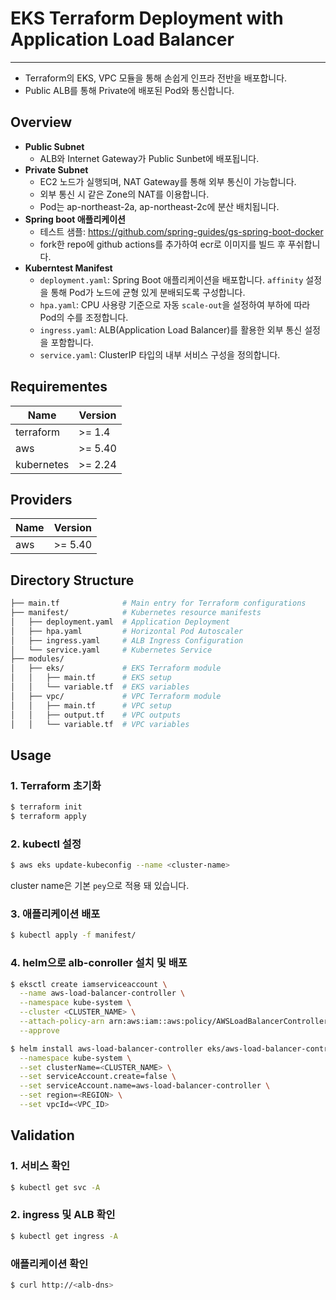 # EKS Terraform Deployment with Application Load Balancer

---

- Terraform의 EKS, VPC 모듈을 통해 손쉽게 인프라 전반을 배포합니다.
- Public ALB를 통해 Private에 배포된 Pod와 통신합니다.

## Overview

- **Public Subnet**
  - ALB와 Internet Gateway가 Public Sunbet에 배포됩니다.
- **Private Subnet**
  - EC2 노드가 실행되며, NAT Gateway를 통해 외부 통신이 가능합니다.
  - 외부 통신 시 같은 Zone의 NAT를 이용합니다.
  - Pod는 ap-northeast-2a, ap-northeast-2c에 분산 배치됩니다.
- **Spring boot 애플리케이션**
  - 테스트 샘플: https://github.com/spring-guides/gs-spring-boot-docker
  - fork한 repo에 github actions를 추가하여 ecr로 이미지를 빌드 후 푸쉬합니다.
- **Kuberntest Manifest**
  - `deployment.yaml`: Spring Boot 애플리케이션을 배포합니다. `affinity` 설정을 통해 Pod가 노드에 균형 있게 분배되도록 구성합니다.
  - `hpa.yaml`: CPU 사용량 기준으로 자동 `scale-out`을 설정하여 부하에 따라 Pod의 수를 조정합니다.
  - `ingress.yaml`: ALB(Application Load Balancer)를 활용한 외부 통신 설정을 포함합니다.
  - `service.yaml`: ClusterIP 타입의 내부 서비스 구성을 정의합니다.

## Requirementes

| Name       | Version |
| ---------- | ------- |
| terraform  | >= 1.4  |
| aws        | >= 5.40 |
| kubernetes | >= 2.24 |

## Providers

| Name | Version |
| ---- | ------- |
| aws  | >= 5.40 |

## Directory Structure

```bash
├── main.tf              # Main entry for Terraform configurations
├── manifest/            # Kubernetes resource manifests
│   ├── deployment.yaml  # Application Deployment
│   ├── hpa.yaml         # Horizontal Pod Autoscaler
│   ├── ingress.yaml     # ALB Ingress Configuration
│   └── service.yaml     # Kubernetes Service
├── modules/
│   ├── eks/             # EKS Terraform module
│   │   ├── main.tf      # EKS setup
│   │   └── variable.tf  # EKS variables
│   ├── vpc/             # VPC Terraform module
│   │   ├── main.tf      # VPC setup
│   │   ├── output.tf    # VPC outputs
│   │   └── variable.tf  # VPC variables
```

## Usage

### 1. Terraform 초기화

```bash
$ terraform init
$ terraform apply
```

### 2. kubectl 설정

```bash
$ aws eks update-kubeconfig --name <cluster-name>
```

cluster name은 기본 `pey`으로 적용 돼 있습니다.

### 3. 애플리케이션 배포

```bash
$ kubectl apply -f manifest/
```

### 4. helm으로 alb-conroller 설치 및 배포

```bash
$ eksctl create iamserviceaccount \
  --name aws-load-balancer-controller \
  --namespace kube-system \
  --cluster <CLUSTER_NAME> \
  --attach-policy-arn arn:aws:iam::aws:policy/AWSLoadBalancerControllerIAMPolicy \
  --approve

$ helm install aws-load-balancer-controller eks/aws-load-balancer-controller \
  --namespace kube-system \
  --set clusterName=<CLUSTER_NAME> \
  --set serviceAccount.create=false \
  --set serviceAccount.name=aws-load-balancer-controller \
  --set region=<REGION> \
  --set vpcId=<VPC_ID>
```

## Validation

### 1. 서비스 확인

```bash
$ kubectl get svc -A
```

### 2. ingress 및 ALB 확인

```bash
$ kubectl get ingress -A
```

### 애플리케이션 확인

```bash
$ curl http://<alb-dns>
```
